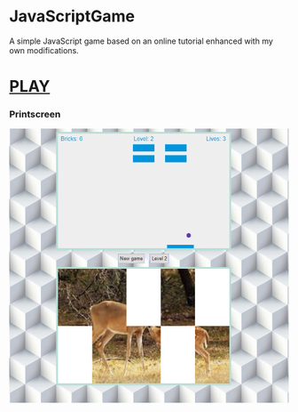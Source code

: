 # JavaScriptGame
A simple JavaScript game based on an online tutorial enhanced with my own modifications.

# [PLAY](http://htmlpreview.github.io/?https://github.com/marta-krzyk-dev/JavaScriptGame/blob/master/game.html)

### Printscreen
![alt tag](https://github.com/marta-krzyk-dev/JavaScriptGame/blob/master/js%20game%20printscreen%201.png?raw=true)
